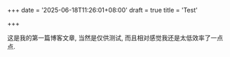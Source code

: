 +++
date = '2025-06-18T11:26:01+08:00'
draft = true
title = 'Test'

+++

这是我的第一篇博客文章, 当然是仅供测试, 而且相对感觉我还是太低效率了一点点.
